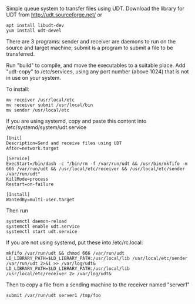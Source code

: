Simple queue system to transfer files using UDT.
Download the library for UDT from http://udt.sourceforge.net/ or

	apt install libudt-dev
	yum install udt-devel

There are 3 programs:
	sender and receiver are daemons to run on the source and target machine;
	submit is a program to submit a file to be transferred.

Run "build" to compile, and move the executables to a suitable place.
Add "udt-copy" to /etc/services, using any port number (above 1024) that is not
in use on your system.

To install:

	mv receiver /usr/local/etc
	mv receiver submit /usr/local/bin
	mv sender /usr/local/etc

If you are using systemd, copy and paste this content into
/etc/systemd/system/udt.service

	[Unit]
	Description=Send and receive files using UDT
	After=network.target

	[Service]
	ExecStart=/bin/dash -c "/bin/rm -f /var/run/udt && /usr/bin/mkfifo -m 666 /var/run/udt && /usr/local/etc/receiver && /usr/local/etc/sender /var/run/udt"
	KillMode=process
	Restart=on-failure

	[Install]
	WantedBy=multi-user.target

Then run

	systemctl daemon-reload
	systemctl enable udt.service
	systemctl start udt.service

If you are not using systemd, put these into /etc/rc.local:

	mkfifo /var/run/udt && chmod 666 /var/run/udt
	LD_LIBRARY_PATH=$LD_LIBRARY_PATH:/usr/local/lib /usr/local/etc/sender /var/run/udt 2>&1 >> /var/log/udt&
	LD_LIBRARY_PATH=$LD_LIBRARY_PATH:/usr/local/lib /usr/local/etc/receiver 2> /var/log/udt&

Then to copy a file from a sending machine to the receiver named "server1"

	submit /var/run/udt server1 /tmp/foo

